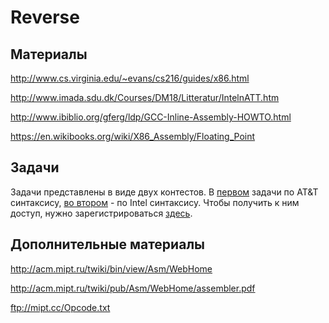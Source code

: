 Reverse
=======

## Материалы

http://www.cs.virginia.edu/~evans/cs216/guides/x86.html

http://www.imada.sdu.dk/Courses/DM18/Litteratur/IntelnATT.htm

http://www.ibiblio.org/gferg/ldp/GCC-Inline-Assembly-HOWTO.html

https://en.wikibooks.org/wiki/X86_Assembly/Floating_Point


## Задачи

Задачи представлены в виде двух контестов.
В [первом](http://kpm8.mipt.ru:8205/cgi-bin/new-client?contest_id=400204) задачи по AT&T синтаксису, [во втором](http://kpm8.mipt.ru:8205/cgi-bin/new-client?contest_id=400205) - по Intel синтаксису.
Чтобы получить к ним доступ, нужно зарегистрироваться [здесь](http://kpm8.mipt.ru:8205/cgi-bin/new-register?action=207&contest_id=400102&locale_id=1).

## Дополнительные материалы

http://acm.mipt.ru/twiki/bin/view/Asm/WebHome

http://acm.mipt.ru/twiki/pub/Asm/WebHome/assembler.pdf

ftp://mipt.cc/Opcode.txt
